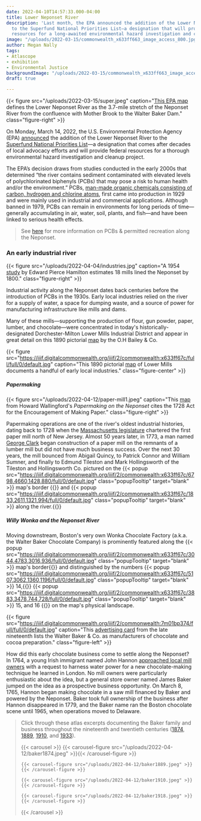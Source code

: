 ```yaml
---
date: 2022-04-10T14:57:33.000-04:00
title: Lower Neponset River
description: 'Last month, the EPA announced the addition of the Lower Neponset River
  to the Superfund National Priorities List—a designation that will provide federal
  resources for a long-awaited environmental hazard investigation and cleanup project. '
image: "/uploads/2022-03-15/commonwealth_x633ff663_image_access_800.jpg"
author: Megan Nally
tags:
- Atlascope
- exhibition
- Environmental Justice
backgroundImage: "/uploads/2022-03-15/commonwealth_x633ff663_image_access_800.jpg"
draft: true

---
```

{{< figure src="/uploads/2022-03-15/super.jpeg" caption="[This EPA map](https://www.neponset.org/superfund-lower-neponset-river/) defines the Lower Neponset River as the 3.7-mile stretch of the Neponset River from the confluence with Mother Brook to the Walter Baker Dam." class="figure-right" >}}

On Monday, March 14, 2022, the U.S. Environmental Protection Agency (EPA) [announced](https://cumulis.epa.gov/supercpad/SiteProfiles/index.cfm?fuseaction=second.scs&id=0102204&doc=Y&colid=39520&region=01&type=SC) the addition of the Lower Neponset River to the [Superfund National Priorities List](https://www.epa.gov/superfund/superfund-national-priorities-list-npl)—a designation that comes after decades of local advocacy efforts and will provide federal resources for a thorough environmental hazard investigation and cleanup project.

The EPA’s decision draws from studies conducted in the early 2000s that determined “the river contains sediment contaminated with elevated levels of polychlorinated biphenyls (PCBs) that may pose a risk to human health and/or the environment.” PCBs, [man-made organic chemicals consisting of carbon, hydrogen and chlorine atoms](https://www.epa.gov/pcbs/learn-about-polychlorinated-biphenyls-pcbs#what), first came into production in 1929 and were mainly used in industrial and commercial applications. Although banned in 1979, PCBs can remain in environments for long periods of time—generally accumulating in air, water, soil, plants, and fish—and have been linked to serious health effects.

> See [here](https://www.neponset.org/superfund-lower-neponset-river/) for more information on PCBs & permitted recreation along the Neponset.

### An early industrial river

{{< figure src="/uploads/2022-04-04/industries.jpg" caption="A 1954 [study](https://www.jstor.org/stable/25080477?seq=1) by Edward Pierce Hamilton estimates 18 mills lined the Neponset by 1800." class="figure-right" >}}

Industrial activity along the Neponset dates back centuries before the introduction of PCBs in the 1930s. Early local industries relied on the river for a supply of water, a space for dumping waste, and a source of power for manufacturing infrastructure like mills and dams.

Many of these mills—supporting the production of flour, gun powder, paper, lumber, and chocolate—were concentrated in today's historically-designated Dorchester-Milton Lower Mills Industrial District and appear in great detail on this 1890 pictorial [map](https://collections.leventhalmap.org/search/commonwealth:x633ff663) by the O.H Bailey & Co.

{{< figure src="https://iiif.digitalcommonwealth.org/iiif/2/commonwealth:x633ff67c/full/full/0/default.jpg" caption="This 1890 pictorial [map](https://collections.leventhalmap.org/search/commonwealth:x633ff663) of Lower Mills documents a handful of early local industries." class="figure-center" >}}

##### Papermaking

 {{< figure src="/uploads/2022-04-12/paper-mill1.jpeg" caption="This [map](https://www.dorchesteratheneum.org/project/neponset-river-mills/) from Howard Wallingford's _Papermaking on the Neponset_ cites the 1728 Act for the Encouragement of Making Paper." class="figure-right" >}}

Papermaking operations are one of the river's oldest industrial histories, dating back to 1728 when the [Massachusetts legislature](chrome-extension://efaidnbmnnnibpcajpcglclefindmkaj/viewer.html?pdfurl=https%3A%2F%2Fwww.americanantiquarian.org%2FFindingaids%2Fdaniel_henchman.pdf&clen=415479&chunk=true) chartered the first paper mill north of New Jersey. Almost 50 years later, in 1773, a man named [George Clark](https://www.google.com/books/edition/American_Paper_Mills_1690_1832/vrbuwbBJZrQC?hl=en&gbpv=1&dq=george+clark+paper+mill+boston&pg=PA94&printsec=frontcover) began construction of a paper mill on the remnants of a lumber mill but did not have much business success. Over the next 30 years, the mill bounced from Abigail Quincy, to Patrick Connor and William Sumner, and finally to Edmund Tileston and Mark Hollingsworth of the Tileston and Hollingsworth Co. pictured on the {{< popup src="https://iiif.digitalcommonwealth.org/iiif/2/commonwealth:x633ff67c/6798,4660,1428,880/full/0/default.jpg" class="popupTooltip" target="blank" >}} map's border {{</popup>}} and {{< popup src="https://iiif.digitalcommonwealth.org/iiif/2/commonwealth:x633ff67c/1833,2611,1321,994/full/0/default.jpg" class="popupTooltip" target="blank" >}} along the river.{{</popup>}}

##### Willy Wonka and the Neponset River

Moving downstream, Boston's very own Wonka Chocolate Factory (a.k.a. the Walter Baker Chocolate Company) is prominently featured along the {{< popup src="https://iiif.digitalcommonwealth.org/iiif/2/commonwealth:x633ff67c/3044,4783,3016,936/full/0/default.jpg" class="popupTooltip" target="blank" >}} map's border{{</popup>}} and distinguished by the numbers {{< popup src="https://iiif.digitalcommonwealth.org/iiif/2/commonwealth:x633ff67c/5107,3062,1360,1196/full/0/default.jpg" class="popupTooltip" target="blank" >}} 14,{{</popup>}} {{< popup src="https://iiif.digitalcommonwealth.org/iiif/2/commonwealth:x633ff67c/3883,3478,744,728/full/0/default.jpg" class="popupTooltip" target="blank" >}} 15, and 16 {{</popup>}} on the map's physical landscape.

{{< figure src="https://iiif.digitalcommonwealth.org/iiif/2/commonwealth:7m01bp374/full/full/0/default.jpg" caption="This [advertising card](https://www.digitalcommonwealth.org/search/commonwealth:7m01bp36v) from the late nineteenth lists the Walter Baker & Co. as manufacturers of chocolate and cocoa preparation." class="figure-left" >}}

How did this early chocolate business come to settle along the Neponset? In 1764, a young Irish immigrant named John Hannon [approached local mill owners](chrome-extension://efaidnbmnnnibpcajpcglclefindmkaj/viewer.html?pdfurl=https%3A%2F%2Fearlybirdpower.com%2Fwp-content%2Fuploads%2F2014%2F04%2FSWEET_HISTORY_2005.pdf&chunk=true) with a request to harness water power for a new chocolate-making technique he learned in London. No mill owners were particularly enthusiastic about the idea, but a general store owner named James Baker jumped on the idea as a prospective business opportunity. On March 8, 1765, Hannon began making chocolate in a saw mill financed by Baker and powered by the Neponset. Baker took full ownership of the business after Hannon disappeared in 1779, and the Baker name ran the Boston chocolate scene until 1965, when operations moved to Delaware. 

> Click through these atlas excerpts documenting the Baker family and business throughout the nineteenth and twentieth centuries ([1874](https://atlascope.leventhalmap.org/#view:share$base:000$overlay:39999059010700a$zoom:17.25$center:-7911240.727682886,5201776.911936459$mode:glass$pos:243), [1889](https://atlascope.leventhalmap.org/#view:share$base:000$overlay:39999059010700a$zoom:17.25$center:-7911240.727682886,5201776.911936459$mode:glass$pos:243), [1910](https://atlascope.leventhalmap.org/#view:share$base:000$overlay:39999059010700a$zoom:17.25$center:-7911240.727682886,5201776.911936459$mode:glass$pos:243), and [1933](https://atlascope.leventhalmap.org/#view:share$base:000$overlay:39999085952040$zoom:17.25$center:-7911240.727682886,5201776.911936459$mode:glass$pos:243)). 
>
> {{< carousel >}} {{< carousel-figure src="/uploads/2022-04-12/baker1874.jpeg" >}}{{< /carousel-figure >}}
>
>     {{< carousel-figure src="/uploads/2022-04-12/baker1889.jpeg" >}}{{< /carousel-figure >}}
>     
>     {{< carousel-figure src="/uploads/2022-04-12/baker1910.jpeg" >}}{{< /carousel-figure >}}
>     
>     {{< carousel-figure src="/uploads/2022-04-12/baker1918.jpeg" >}}{{< /carousel-figure >}}
>
> {{< /carousel >}}